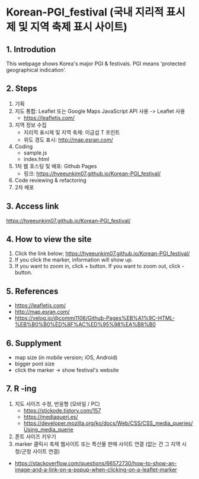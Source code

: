 # Korean-PGI_festival (국내 지리적 표시제 및 지역 축제 표시 사이트)

## 1. Introdution
This webpage shows Korea's major PGI & festivals. PGI means 'protected geographical indication'.

## 2. Steps
1) 기획
2) 지도 통합: Leaflet 또는 Google Maps JavaScript API 사용 -> Leaflet 사용
   - https://leafletjs.com/
3) 지역 정보 수집
   - 지리적 표시제 및 지역 축제: 이금섭 T 프린트
   - 위도 경도 표시: http://map.esran.com/
4) Coding
   - sample.js
   - index.html
5) 1차 웹 호스팅 및 배포: Github Pages 
   - 링크: https://hyeeunkim07.github.io/Korean-PGI_festival/
6) Code reviewing & refactoring
7) 2차 배포

## 3. Access link
https://hyeeunkim07.github.io/Korean-PGI_festival/

## 4. How to view the site
1) Click the link below;
https://hyeeunkim07.github.io/Korean-PGI_festival/
2) If you click the marker, information will show up.
3) If you want to zoom in, click + button. If you want to zoom out, click - button.

## 5. References
- https://leafletjs.com/
- http://map.esran.com/
- https://velog.io/@commi1106/Github-Pages%EB%A1%9C-HTML-%EB%B0%B0%ED%8F%AC%ED%95%98%EA%B8%B0

## 6. Supplyment
- map size (in mobile version; iOS, Android)
- bigger pont size
- click the marker -> show festival's website

## 7. R -ing
1. 지도 사이즈 수정, 반응형 (모바일 / PC)
   - https://stickode.tistory.com/157
   - https://mediaqueri.es/
   - https://developer.mozilla.org/ko/docs/Web/CSS/CSS_media_queries/Using_media_querie
2. 폰트 사이즈 키우기
3. marker 클릭시 축제 웹사이트 또는 특산물 판매 사이트 연결 (없는 건 그 지역 시청/군청 사이트 연결)
- https://stackoverflow.com/questions/66572730/how-to-show-an-image-and-a-link-on-a-popup-when-clicking-on-a-leaflet-marker
